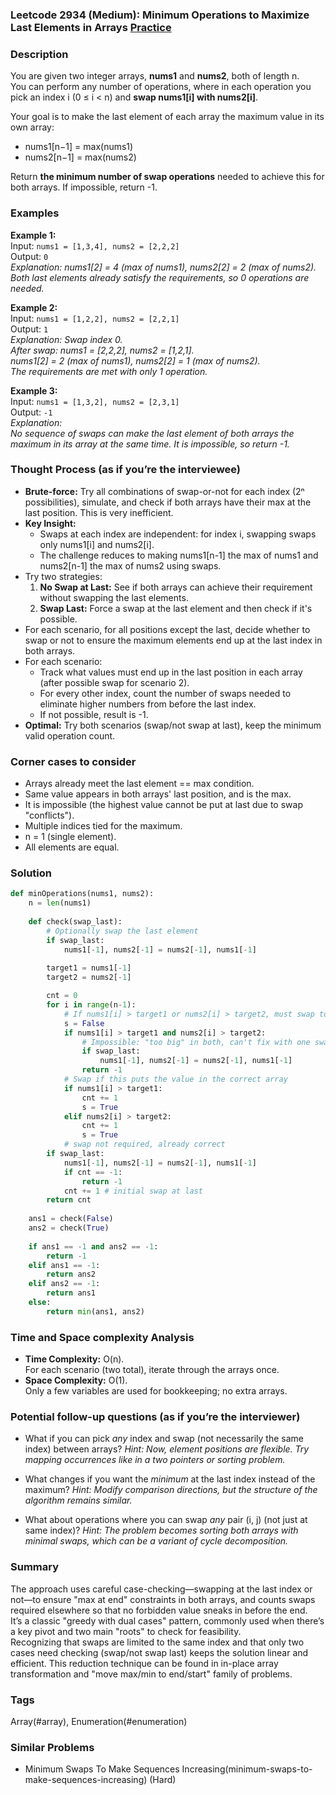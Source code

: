 ### Leetcode 2934 (Medium): Minimum Operations to Maximize Last Elements in Arrays [Practice](https://leetcode.com/problems/minimum-operations-to-maximize-last-elements-in-arrays)

### Description  
You are given two integer arrays, **nums1** and **nums2**, both of length n.  
You can perform any number of operations, where in each operation you pick an index i (0 ≤ i < n) and **swap nums1[i] with nums2[i]**.

Your goal is to make the last element of each array the maximum value in its own array:
- nums1[n−1] = max(nums1)
- nums2[n−1] = max(nums2)

Return **the minimum number of swap operations** needed to achieve this for both arrays. If impossible, return -1.

### Examples  

**Example 1:**  
Input: `nums1 = [1,3,4], nums2 = [2,2,2]`  
Output: `0`  
*Explanation: nums1[2] = 4 (max of nums1), nums2[2] = 2 (max of nums2). Both last elements already satisfy the requirements, so 0 operations are needed.*

**Example 2:**  
Input: `nums1 = [1,2,2], nums2 = [2,2,1]`  
Output: `1`  
*Explanation: Swap index 0.  
After swap: nums1 = [2,2,2], nums2 = [1,2,1].  
nums1[2] = 2 (max of nums1), nums2[2] = 1 (max of nums2).  
The requirements are met with only 1 operation.*

**Example 3:**  
Input: `nums1 = [1,3,2], nums2 = [2,3,1]`  
Output: `-1`  
*Explanation:  
No sequence of swaps can make the last element of both arrays the maximum in its array at the same time. It is impossible, so return -1.*

### Thought Process (as if you’re the interviewee)  
- **Brute-force:** Try all combinations of swap-or-not for each index (2ⁿ possibilities), simulate, and check if both arrays have their max at the last position. This is very inefficient.
- **Key Insight:**  
    - Swaps at each index are independent: for index i, swapping swaps only nums1[i] and nums2[i].
    - The challenge reduces to making nums1[n-1] the max of nums1 and nums2[n-1] the max of nums2 using swaps.
- Try two strategies:
    1. **No Swap at Last:** See if both arrays can achieve their requirement without swapping the last elements.
    2. **Swap Last:** Force a swap at the last element and then check if it's possible.
- For each scenario, for all positions except the last, decide whether to swap or not to ensure the maximum elements end up at the last index in both arrays.
- For each scenario:
    - Track what values must end up in the last position in each array (after possible swap for scenario 2).
    - For every other index, count the number of swaps needed to eliminate higher numbers from before the last index.
    - If not possible, result is -1.
- **Optimal:** Try both scenarios (swap/not swap at last), keep the minimum valid operation count.

### Corner cases to consider  
- Arrays already meet the last element == max condition.
- Same value appears in both arrays' last position, and is the max.
- It is impossible (the highest value cannot be put at last due to swap "conflicts").
- Multiple indices tied for the maximum.
- n = 1 (single element).
- All elements are equal.

### Solution

```python
def minOperations(nums1, nums2):
    n = len(nums1)
    
    def check(swap_last):
        # Optionally swap the last element
        if swap_last:
            nums1[-1], nums2[-1] = nums2[-1], nums1[-1]
        
        target1 = nums1[-1]
        target2 = nums2[-1]

        cnt = 0
        for i in range(n-1):
            # If nums1[i] > target1 or nums2[i] > target2, must swap to "push" maxes out
            s = False
            if nums1[i] > target1 and nums2[i] > target2:
                # Impossible: "too big" in both, can't fix with one swap
                if swap_last:
                    nums1[-1], nums2[-1] = nums2[-1], nums1[-1]
                return -1
            # Swap if this puts the value in the correct array
            if nums1[i] > target1:
                cnt += 1
                s = True
            elif nums2[i] > target2:
                cnt += 1
                s = True
            # swap not required, already correct
        if swap_last:
            nums1[-1], nums2[-1] = nums2[-1], nums1[-1]
            if cnt == -1:
                return -1
            cnt += 1 # initial swap at last
        return cnt
    
    ans1 = check(False)
    ans2 = check(True)
    
    if ans1 == -1 and ans2 == -1:
        return -1
    elif ans1 == -1:
        return ans2
    elif ans2 == -1:
        return ans1
    else:
        return min(ans1, ans2)
```

### Time and Space complexity Analysis  

- **Time Complexity:** O(n).  
    For each scenario (two total), iterate through the arrays once.
- **Space Complexity:** O(1).  
    Only a few variables are used for bookkeeping; no extra arrays.

### Potential follow-up questions (as if you’re the interviewer)  

- What if you can pick *any* index and swap (not necessarily the same index) between arrays?
  *Hint: Now, element positions are flexible. Try mapping occurrences like in a two pointers or sorting problem.*

- What changes if you want the *minimum* at the last index instead of the maximum?
  *Hint: Modify comparison directions, but the structure of the algorithm remains similar.*

- What about operations where you can swap *any* pair (i, j) (not just at same index)?
  *Hint: The problem becomes sorting both arrays with minimal swaps, which can be a variant of cycle decomposition.*

### Summary
The approach uses careful case-checking—swapping at the last index or not—to ensure "max at end" constraints in both arrays, and counts swaps required elsewhere so that no forbidden value sneaks in before the end.  
It’s a classic "greedy with dual cases" pattern, commonly used when there’s a key pivot and two main "roots" to check for feasibility.  
Recognizing that swaps are limited to the same index and that only two cases need checking (swap/not swap last) keeps the solution linear and efficient. This reduction technique can be found in in-place array transformation and "move max/min to end/start" family of problems.

### Tags
Array(#array), Enumeration(#enumeration)

### Similar Problems
- Minimum Swaps To Make Sequences Increasing(minimum-swaps-to-make-sequences-increasing) (Hard)